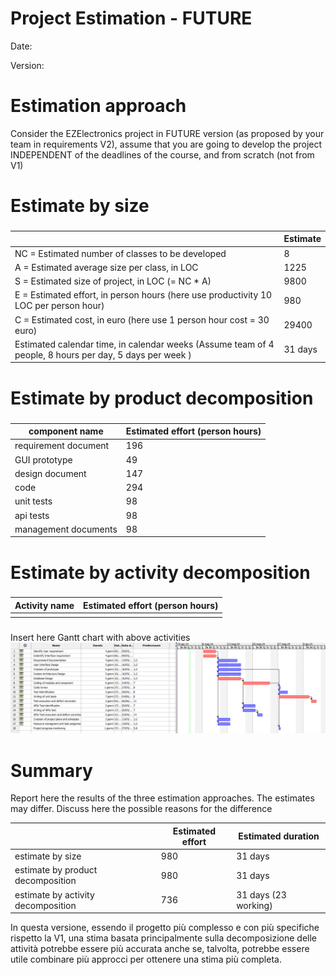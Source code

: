 # Project Estimation - FUTURE
Date:

Version:


# Estimation approach
Consider the EZElectronics  project in FUTURE version (as proposed by your team in requirements V2), assume that you are going to develop the project INDEPENDENT of the deadlines of the course, and from scratch (not from V1)
# Estimate by size
### 
|             | Estimate                        |             
| ----------- | ------------------------------- |  
| NC =  Estimated number of classes to be developed   | 8                             |             
|  A = Estimated average size per class, in LOC       | 1225                           | 
| S = Estimated size of project, in LOC (= NC * A) |9800 | 
| E = Estimated effort, in person hours (here use productivity 10 LOC per person hour)  | 980                                      |   
| C = Estimated cost, in euro (here use 1 person hour cost = 30 euro) | 29400 | 
| Estimated calendar time, in calendar weeks (Assume team of 4 people, 8 hours per day, 5 days per week ) | 31 days                   |               

# Estimate by product decomposition
### 
|         component name    | Estimated effort (person hours)   |             
| ----------- | ------------------------------- | 
|requirement document    | 196 |
| GUI prototype |49 |
|design document |147 |
|code |294 |
| unit tests |98 |
| api tests |98 |
| management documents  |98 |



# Estimate by activity decomposition
### 
|         Activity name    | Estimated effort (person hours)   |             
| ----------- | ------------------------------- | 
| | |
###
Insert here Gantt chart with above activities
![alt text](image-13.png)
# Summary

Report here the results of the three estimation approaches. The  estimates may differ. Discuss here the possible reasons for the difference

|             | Estimated effort                        |   Estimated duration |          
| ----------- | ------------------------------- | ---------------|
| estimate by size |980| 31 days
| estimate by product decomposition |980| 31 days
| estimate by activity decomposition |736| 31 days (23 working)

In questa versione, essendo il progetto più complesso e con più specifiche rispetto la V1, una stima basata principalmente sulla decomposizione delle attività potrebbe essere più accurata anche se, talvolta, potrebbe essere utile combinare più approcci per ottenere una stima più completa. 




